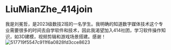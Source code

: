 # LiuMianZhe_414join
我是刘冕哲，是2023级数技2班的一名学生。我明确的知道数字媒体技术这个专业需要很多的时间去自学软件和技术，因此我渴望加入414社团，学习软件操作知识，如3D建模，视频剪辑和游戏场景搭建。感谢！
![517719f5547c911f6a0828fd3cce8623](https://github.com/LiuMianZhe-414join/LiuMianZhe_414join/assets/146422687/1b59adc7-2cdc-4878-aa56-ef61b321d05a)
